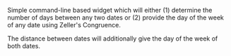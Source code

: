 Simple command-line based widget which will either (1) determine the number of days between any two dates or (2) provide the day of the week of any date using Zeller's Congruence.

The distance between dates will additionally give the day of the week of both dates. 
